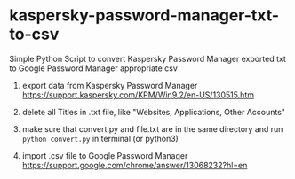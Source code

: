 # kaspersky-password-manager-txt-to-csv
Simple Python Script to convert Kaspersky Password Manager exported txt to Google Password Manager appropriate csv

1) export data from Kaspersky Password Manager
https://support.kaspersky.com/KPM/Win9.2/en-US/130515.htm

2) delete all Titles in .txt file, like "Websites, Applications, Other Accounts"

3) make sure that convert.py and file.txt are in the same directory and run `python convert.py` in terminal (or python3)

4) import .csv file to Google Password Manager
https://support.google.com/chrome/answer/13068232?hl=en

